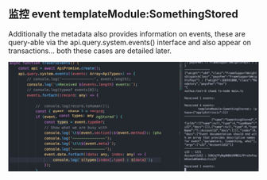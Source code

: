 ## 监控 event templateModule:SomethingStored

Additionally the metadata also provides information on events, these are query-able via the api.query.system.events() interface and also appear on transactions... both these cases are detailed later.


![log](2022-07-2912.17.36.png)
